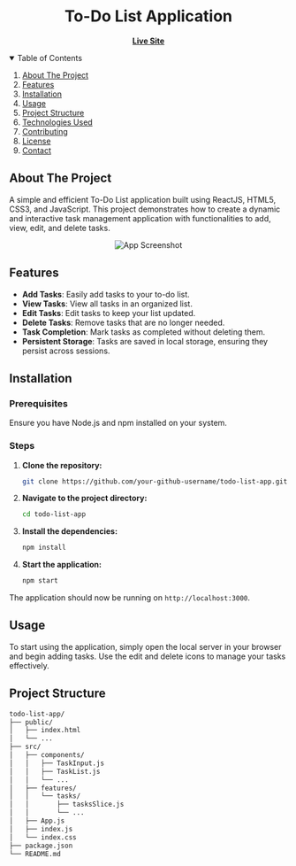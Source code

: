 <h1 align="center">To-Do List Application</h1>
<p align="center">
  <a href="https://your-github-jitu-jk.github.io/To-Do-List/"><b>Live Site</b></a>
</p>

<!-- TABLE OF CONTENTS -->
<details open="open">
  <summary>Table of Contents</summary>
  <ol>
    <li><a href="#about-the-project">About The Project</a></li>
    <li><a href="#features">Features</a></li>
    <li><a href="#installation">Installation</a></li>
    <li><a href="#usage">Usage</a></li>
    <li><a href="#project-structure">Project Structure</a></li>
    <li><a href="#technologies-used">Technologies Used</a></li>
    <li><a href="#contributing">Contributing</a></li>
    <li><a href="#license">License</a></li>
    <li><a href="#contact">Contact</a></li>
  </ol>
</details>

<!-- ABOUT THE PROJECT -->
## About The Project

A simple and efficient To-Do List application built using ReactJS, HTML5, CSS3, and JavaScript. This project demonstrates how to create a dynamic and interactive task management application with functionalities to add, view, edit, and delete tasks.

<p align="center">
  <img src="path-to-screenshot.png" alt="App Screenshot" />
</p>

<!-- FEATURES -->
## Features
- **Add Tasks**: Easily add tasks to your to-do list.
- **View Tasks**: View all tasks in an organized list.
- **Edit Tasks**: Edit tasks to keep your list updated.
- **Delete Tasks**: Remove tasks that are no longer needed.
- **Task Completion**: Mark tasks as completed without deleting them.
- **Persistent Storage**: Tasks are saved in local storage, ensuring they persist across sessions.

<!-- INSTALLATION -->
## Installation

### Prerequisites
Ensure you have Node.js and npm installed on your system.

### Steps
1. **Clone the repository:**
    ```sh
    git clone https://github.com/your-github-username/todo-list-app.git
    ```

2. **Navigate to the project directory:**
    ```sh
    cd todo-list-app
    ```

3. **Install the dependencies:**
    ```sh
    npm install
    ```

4. **Start the application:**
    ```sh
    npm start
    ```

The application should now be running on `http://localhost:3000`.

<!-- USAGE -->
## Usage

To start using the application, simply open the local server in your browser and begin adding tasks. Use the edit and delete icons to manage your tasks effectively.

<!-- PROJECT STRUCTURE -->
## Project Structure

```bash
todo-list-app/
├── public/
│   ├── index.html
│   └── ...
├── src/
│   ├── components/
│   │   ├── TaskInput.js
│   │   ├── TaskList.js
│   │   └── ...
│   ├── features/
│   │   └── tasks/
│   │       ├── tasksSlice.js
│   │       └── ...
│   ├── App.js
│   ├── index.js
│   └── index.css
├── package.json
└── README.md
